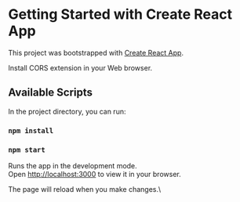 # Getting Started with Create React App

This project was bootstrapped with [Create React App](https://github.com/facebook/create-react-app).

Install CORS extension in your Web browser.

## Available Scripts

In the project directory, you can run:

### `npm install`

### `npm start`

Runs the app in the development mode.\
Open [http://localhost:3000](http://localhost:1234) to view it in your browser.

The page will reload when you make changes.\


